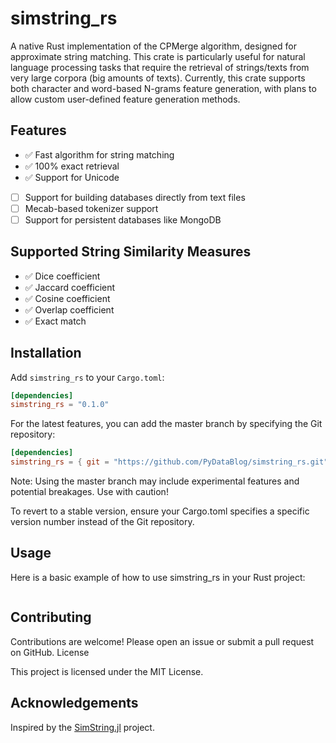 # simstring_rs

A native Rust implementation of the CPMerge algorithm, designed for approximate string matching. This crate is particularly useful for natural language processing tasks that require the retrieval of strings/texts from very large corpora (big amounts of texts). Currently, this crate supports both character and word-based N-grams feature generation, with plans to allow custom user-defined feature generation methods.

## Features

- ✅ Fast algorithm for string matching
- ✅ 100% exact retrieval
- ✅ Support for Unicode
- [ ] Support for building databases directly from text files
- [ ] Mecab-based tokenizer support
- [ ] Support for persistent databases like MongoDB

## Supported String Similarity Measures

- ✅ Dice coefficient
- ✅ Jaccard coefficient
- ✅ Cosine coefficient
- ✅ Overlap coefficient
- ✅ Exact match

## Installation

Add `simstring_rs` to your `Cargo.toml`:

```toml
[dependencies]
simstring_rs = "0.1.0"
```

For the latest features, you can add the master branch by specifying the Git repository:

```toml
[dependencies]
simstring_rs = { git = "https://github.com/PyDataBlog/simstring_rs.git", branch = "main" }
```

Note: Using the master branch may include experimental features and potential breakages. Use with caution!

To revert to a stable version, ensure your Cargo.toml specifies a specific version number instead of the Git repository.

## Usage

Here is a basic example of how to use simstring_rs in your Rust project:

```Rust

```

## Contributing

Contributions are welcome! Please open an issue or submit a pull request on GitHub.
License

This project is licensed under the MIT License.

## Acknowledgements

Inspired by the [SimString.jl](https://github.com/PyDataBlog/SimString.jl) project.
